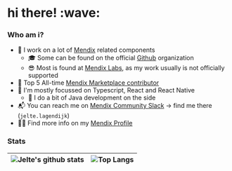 <h1>hi there! :wave:</h1>

<h3>Who am i?</h3>

- 💪 I work on a lot of [Mendix](https://mendix.com) related components
  - 🎓 Some can be found on the official [Github](https://github.com/mendix) organization
  - 😎 Most is found at [Mendix Labs](https://github.com/mendixlabs), as my work usually is not officially supported
- 🥇 Top 5 All-time [Mendix Marketplace contributor](https://developer.mendixcloud.com/link/leaderboards)
- 📙 I'm mostly focussed on Typescript, React and React Native
  - 🔬 I do a bit of Java development on the side
- 📬 You can reach me on [Mendix Community Slack](https://mendixcommunity.slack.com/) -> find me there (`jelte.lagendijk`)
- 👨‍💻 Find more info on my [Mendix Profile](https://developer.mendixcloud.com/link/profile/overview/24785)

<h3>Stats</h3>

![Jelte's github stats](https://github-readme-stats.vercel.app/api?username=jeltemx&show_icons=true&theme=vue-dark)|![Top Langs](https://github-readme-stats.vercel.app/api/top-langs/?username=jeltemx&theme=vue-dark&layout=compact)
-|-
